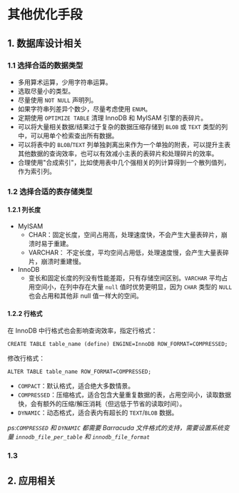 # 其他优化手段
## 1. 数据库设计相关
### 1.1 选择合适的数据类型
* 多用算术运算，少用字符串运算。
* 选取尽量小的类型。
* 尽量使用 `NOT NULL` 声明列。
* 如果字符串列差异个数少，尽量考虑使用 `ENUM`。
* 定期使用 `OPTIMIZE TABLE` 清理 InnoDB 和 MyISAM 引擎的表碎片。
* 可以将大量相关数据/结果过于复杂的数据压缩存储到 `BLOB` 或 `TEXT` 类型的列中，可以用单个检索查出所有数据。
* 可以将表中的 `BLOB`/`TEXT` 列单独剥离出来作为一个单独的附表，可以提升主表其他数据的查询效率，也可以有效减小主表的表碎片和处理碎片的效率。
* 合理使用"合成索引"，比如使用表中几个强相关的列计算得到一个散列值列，作为索引列。

### 1.2 选择合适的表存储类型
#### 1.2.1 列长度
* MyISAM
  * CHAR：固定长度，空间占用高，处理速度快，不会产生大量表碎片，崩溃时易于重建。
  * VARCHAR： 不定长度，平均空间占用低，处理速度慢，会产生大量表碎片，崩溃时重建慢。
* InnoDB
  * 变长和固定长度的列没有性能差距，只有存储空间区别。`VARCHAR` 平均占用空间小，在列中存在大量 `null` 值时优势更明显，因为 `CHAR` 类型的 `NULL` 也会占用和其他非 null 值一样大的空间。

#### 1.2.2 行格式
在 InnoDB 中行格式也会影响查询效率，指定行格式：
```
CREATE TABLE table_name (define) ENGINE=InnoDB ROW_FORMAT=COMPRESSED;
```

修改行格式：
```
ALTER TABLE table_name ROW_FORMAT=COMPRESSED;
```

  * `COMPACT`：默认格式，适合绝大多数情景。
  * `COMPRESSED`：压缩格式，适合包含大量重复数据的表，占用空间小，读取数据快，会有额外的压缩/解压消耗（但远低于节省的读取时间）。
  * `DYNAMIC`：动态格式，适合表内有超长的 `TEXT`/`BLOB` 数据。

*ps:`COMPRESSED` 和 `DYNAMIC` 都需要 Barracuda 文件格式的支持，需要设置系统变量 `innodb_file_per_table` 和 `innodb_file_format`*

### 1.3 

## 2. 应用相关
